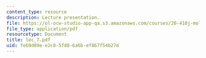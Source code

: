 ```yaml
---
content_type: resource
description: Lecture presentation.
file: https://ol-ocw-studio-app-qa.s3.amazonaws.com/courses/20-410j-molecular-cellular-and-tissue-biomechanics-be-410j-spring-2003/fe69d09ee2c85fd06a6bef867f54b27d_lec_7.pdf
file_type: application/pdf
resourcetype: Document
title: lec_7.pdf
uid: fe69d09e-e2c8-5fd0-6a6b-ef867f54b27d
---
```


